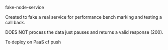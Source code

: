 fake-node-service

Created to fake a real service for performance bench marking and testing a call back.

DOES NOT process the data just pauses and returns a valid response (200).

To deploy on PaaS cf push <paas-app-name>


